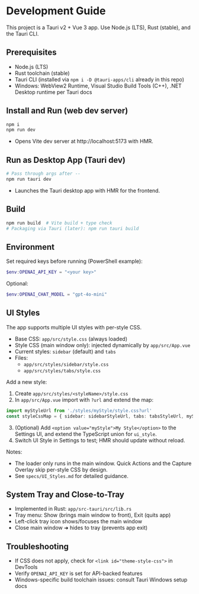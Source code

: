 # Development Guide

This project is a Tauri v2 + Vue 3 app. Use Node.js (LTS), Rust (stable), and the Tauri CLI.

## Prerequisites
- Node.js (LTS)
- Rust toolchain (stable)
- Tauri CLI (installed via `npm i -D @tauri-apps/cli` already in this repo)
- Windows: WebView2 Runtime, Visual Studio Build Tools (C++), .NET Desktop runtime per Tauri docs

## Install and Run (web dev server)
```powershell
npm i
npm run dev
```
- Opens Vite dev server at http://localhost:5173 with HMR.

## Run as Desktop App (Tauri dev)
```powershell
# Pass through args after --
npm run tauri dev
```
- Launches the Tauri desktop app with HMR for the frontend.

## Build
```powershell
npm run build  # Vite build + type check
# Packaging via Tauri (later): npm run tauri build
```

## Environment
Set required keys before running (PowerShell example):
```powershell
$env:OPENAI_API_KEY = "<your key>"
```
Optional:
```powershell
$env:OPENAI_CHAT_MODEL = "gpt-4o-mini"
```

## UI Styles
The app supports multiple UI styles with per-style CSS.

- Base CSS: `app/src/style.css` (always loaded)
- Style CSS (main window only): injected dynamically by `app/src/App.vue`
- Current styles: `sidebar` (default) and `tabs`
- Files:
  - `app/src/styles/sidebar/style.css`
  - `app/src/styles/tabs/style.css`

Add a new style:
1) Create `app/src/styles/<styleName>/style.css`
2) In `app/src/App.vue` import with `?url` and extend the map:
```ts
import myStyleUrl from './styles/myStyle/style.css?url'
const styleCssMap = { sidebar: sidebarStyleUrl, tabs: tabsStyleUrl, myStyle: myStyleUrl }
```
3) (Optional) Add `<option value="myStyle">My Style</option>` to the Settings UI, and extend the TypeScript union for `ui_style`.
4) Switch UI Style in Settings to test; HMR should update without reload.

Notes:
- The loader only runs in the main window. Quick Actions and the Capture Overlay skip per-style CSS by design.
- See `specs/UI_Styles.md` for detailed guidance.

## System Tray and Close-to-Tray
- Implemented in Rust: `app/src-tauri/src/lib.rs`
- Tray menu: Show (brings main window to front), Exit (quits app)
- Left-click tray icon shows/focuses the main window
- Close main window ➜ hides to tray (prevents app exit)

## Troubleshooting
- If CSS does not apply, check for `<link id="theme-style-css">` in DevTools
- Verify `OPENAI_API_KEY` is set for API-backed features
- Windows-specific build toolchain issues: consult Tauri Windows setup docs
